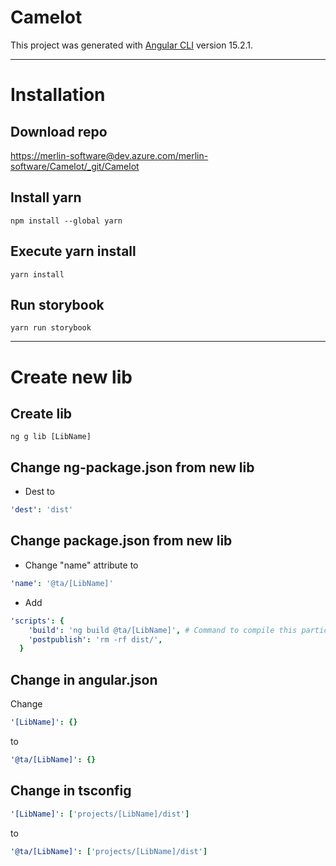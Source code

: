 # Camelot

This project was generated with [Angular CLI](https://github.com/angular/angular-cli) version 15.2.1.

---

# Installation

## Download repo

<https://merlin-software@dev.azure.com/merlin-software/Camelot/_git/Camelot>

## Install yarn

```shell
npm install --global yarn
```

## Execute yarn install

`yarn install`

## Run storybook

`yarn run storybook`

---

# Create new lib

## Create lib

```shell
ng g lib [LibName]
```

## Change ng-package.json from new lib

- Dest to

```yaml
'dest': 'dist'
```

## Change package.json from new lib

- Change "name" attribute to

```yaml
'name': '@ta/[LibName]'
```

- Add

```yaml
'scripts': {
    'build': 'ng build @ta/[LibName]', # Command to compile this particular lib
    'postpublish': 'rm -rf dist/',
  }
```

## Change in angular.json

Change

```yaml
'[LibName]': {}
```

to

```yaml
'@ta/[LibName]': {}
```

## Change in tsconfig

```yaml
'[LibName]': ['projects/[LibName]/dist']
```

to

```yaml
'@ta/[LibName]': ['projects/[LibName]/dist']
```
